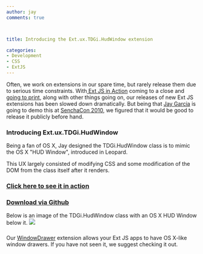 ```yaml
---
author: jay
comments: true



title: Introducing the Ext.ux.TDGi.HudWindow extension

categories:
- Development
- CSS
- ExtJS
---
```



Often, we work on extensions in our spare time, but rarely release them due to serious time constraints.  With[ Ext JS in Action](http://manning.com) coming to a close and [going to print](http://extjsinaction.com/277), along with other things going on, our releases of new Ext JS extensions has been slowed down dramatically. But being that [Jay Garcia](http://www.linkedin.com/in/tdginnovations) is going to demo this at [SenchaCon 2010](http://sencha.com/conference), we figured that it would be good to release it publicly before hand.









### Introducing Ext.ux.TDGi.HudWindow


Being a fan of OS X, Jay designed the TDGi.HudWindow class is to mimic the OS X "HUD Window", introduced in Leopard. 








This UX largely consisted of modifying CSS and some modification of the DOM from the class itself after it renders. 






### [Click here to see it in action](http://moduscreate.com/js/examples/ext3/plugins/hudwindow/)





### [Download via Github](https://github.com/tdgi/Ext.ux.TDGi.HudWindow)







Below is an image of the TDGi.HudWindow class with an OS X HUD Window below it.
![](http://moduscreate.com/img/screencasts/2010-10-22_0827.png)










### 
Our [WindowDrawer](http://moduscreate.com/54/) extension allows your Ext JS apps to have OS X-like window drawers. If you have not seen it, we suggest checking it out.







